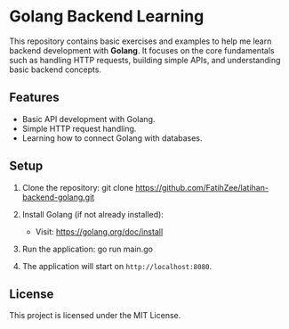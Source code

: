 # Golang Backend Learning

This repository contains basic exercises and examples to help me learn backend development with **Golang**. It focuses on the core fundamentals such as handling HTTP requests, building simple APIs, and understanding basic backend concepts.

## Features
- Basic API development with Golang.
- Simple HTTP request handling.
- Learning how to connect Golang with databases.

## Setup

1. Clone the repository:
   git clone https://github.com/FatihZee/latihan-backend-golang.git

2. Install Golang (if not already installed):
   - Visit: https://golang.org/doc/install

3. Run the application:
   go run main.go

4. The application will start on `http://localhost:8080`.

## License
This project is licensed under the MIT License.
